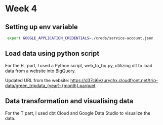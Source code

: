 # Week 4

## Setting up env variable

```bash
 export GOOGLE_APPLICATION_CREDENTIALS=./creds/service-account.json
 ```

## Load data using python script

For the EL part, I used a Python script, web_to_bq.py, utilizing dlt to load data from a website into BigQuery.

Updated URL from the website:
https://d37ci6vzurychx.cloudfront.net/trip-data/green_tripdata_{year}-{month}.parquet

## Data transformation and visualising data 
For the T part, I used dbt Cloud and Google Data Studio to visualize the data.